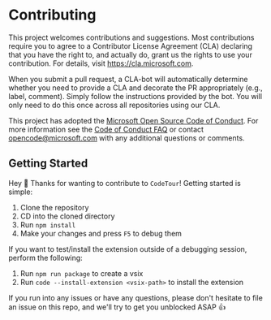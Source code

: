 # Contributing

This project welcomes contributions and suggestions. Most contributions require you to
agree to a Contributor License Agreement (CLA) declaring that you have the right to,
and actually do, grant us the rights to use your contribution. For details, visit
https://cla.microsoft.com.

When you submit a pull request, a CLA-bot will automatically determine whether you need
to provide a CLA and decorate the PR appropriately (e.g., label, comment). Simply follow the
instructions provided by the bot. You will only need to do this once across all repositories using our CLA.

This project has adopted the [Microsoft Open Source Code of Conduct](https://opensource.microsoft.com/codeofconduct/).
For more information see the [Code of Conduct FAQ](https://opensource.microsoft.com/codeofconduct/faq/)
or contact [opencode@microsoft.com](mailto:opencode@microsoft.com) with any additional questions or comments.

## Getting Started

Hey 👋 Thanks for wanting to contribute to `CodeTour`! Getting started is simple:

1. Clone the repository
1. CD into the cloned directory
1. Run `npm install`
1. Make your changes and press `F5` to debug them

If you want to test/install the extension outside of a debugging session, perform the following:

1. Run `npm run package` to create a vsix
1. Run `code --install-extension <vsix-path>` to install the extension

If you run into any issues or have any questions, please don't hesitate to file an issue on this repo, and we'll try to get you unblocked ASAP 👍
